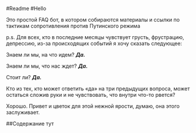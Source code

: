 #Readme #Hello


Это простой FAQ бот, в котором собираются материалы и ссылки по тактикам сопротивления против Путинского режима


p.s. Для всех, кто в последние месяцы чувствует грусть, фрустрацию, депрессию, из-за происходящих событий я хочу сказать следующее:


Знаем ли мы, на что идем? ***Да.***

Знаем ли мы, что нас ждет? ***Да.***

Стоит ли? ***Да.***

Кто из тех, кто может ответить «да» на три предыдущих вопроса, может остаться сложив руки и не чувствовать, что внутри что-то рвется? 

Хорошо. Привет и цветок для этой нежной ярости, думаю, она этого заслуживает.



##Содержание тут
